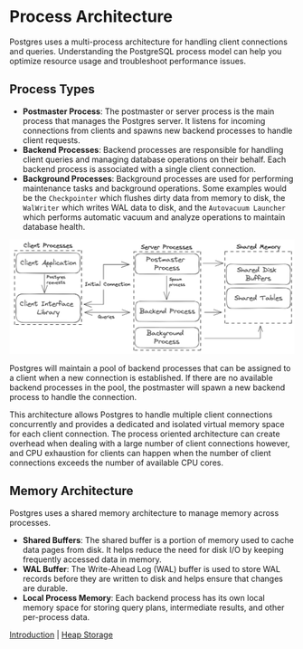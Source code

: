 # Process Architecture

Postgres uses a multi-process architecture for handling client connections and queries. Understanding the PostgreSQL process model can help you optimize resource usage and troubleshoot performance issues.

## Process Types

- **Postmaster Process**: The postmaster or server process is the main process that manages the Postgres server. It listens for incoming connections from clients and spawns new backend processes to handle client requests.
- **Backend Processes**: Backend processes are responsible for handling client queries and managing database operations on their behalf. Each backend process is associated with a single client connection.
- **Background Processes**: Background processes are used for performing maintenance tasks and background operations. Some examples would be the `Checkpointer` which flushes dirty data from memory to disk, the `WalWriter` which writes WAL data to disk, and the `Autovacuum Launcher` which performs automatic vacuum and analyze operations to maintain database health.

<p align="center">
  <img src="../image/postgres_processes.png" width="800" />
</p>

Postgres will maintain a pool of backend processes that can be assigned to a client when a new connection is established. If there are no available backend processes in the pool, the postmaster will spawn a new backend process to handle the connection.

This architecture allows Postgres to handle multiple client connections concurrently and provides a dedicated and isolated virtual memory space for each client connection. The process oriented architecture can create overhead when dealing with a large number of client connections however, and CPU exhaustion for clients can happen when the number of client connections exceeds the number of available CPU cores.

## Memory Architecture

Postgres uses a shared memory architecture to manage memory across processes.

- **Shared Buffers**: The shared buffer is a portion of memory used to cache data pages from disk. It helps reduce the need for disk I/O by keeping frequently accessed data in memory.
- **WAL Buffer**: The Write-Ahead Log (WAL) buffer is used to store WAL records before they are written to disk and helps ensure that changes are durable.
- **Local Process Memory**: Each backend process has its own local memory space for storing query plans, intermediate results, and other per-process data.

[Introduction](../README.md) | [Heap Storage](2_heap_storage.md)
